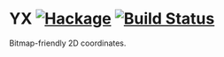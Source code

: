 # YX [![Hackage](https://img.shields.io/hackage/v/yx.svg)](https://hackage.haskell.org/package/yx) [![Build Status](https://travis-ci.org/mtth/yx.svg?branch=master)](https://travis-ci.org/mtth/yx)

Bitmap-friendly 2D coordinates.
